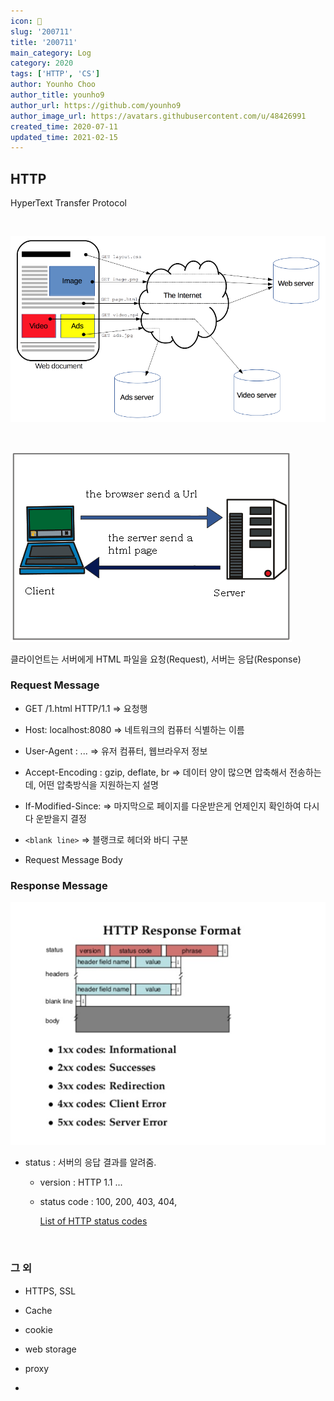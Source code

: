 ```yaml
---
icon: 📆
slug: '200711'
title: '200711'
main_category: Log
category: 2020
tags: ['HTTP', 'CS']
author: Younho Choo
author_title: younho9
author_url: https://github.com/younho9
author_image_url: https://avatars.githubusercontent.com/u/48426991
created_time: 2020-07-11
updated_time: 2021-02-15
---
```


## HTTP

HyperText Transfer Protocol

<br />

![2020-07-11-200711-image-0](./images/2020-07-11-200711-image-0.png)

<br />

![2020-07-11-200711-image-1](./images/2020-07-11-200711-image-1.png)

클라이언트는 서버에게 HTML 파일을 요청(Request), 서버는 응답(Response)

### Request Message

- GET /1.html HTTP/1.1 => 요청행

- Host: localhost:8080 => 네트워크의 컴퓨터 식별하는 이름

- User-Agent : ... => 유저 컴퓨터, 웹브라우저 정보

- Accept-Encoding : gzip, deflate, br => 데이터 양이 많으면 압축해서 전송하는데,
  어떤 압축방식을 지원하는지 설명

- If-Modified-Since: => 마지막으로 페이지를 다운받은게 언제인지 확인하여 다시 다
  운받을지 결정

- `<blank line>` => 블랭크로 헤더와 바디 구분

- Request Message Body

### Response Message

![2020-07-11-200711-image-2](./images/2020-07-11-200711-image-2.png)

- status : 서버의 응답 결과를 알려줌.

  - version : HTTP 1.1 ...

  - status code : 100, 200, 403, 404,

    [List of HTTP status codes](https://en.wikipedia.org/wiki/List_of_HTTP_status_codes)

<br />

### 그 외

- HTTPS, SSL

- Cache

- cookie

- web storage

- proxy

-

